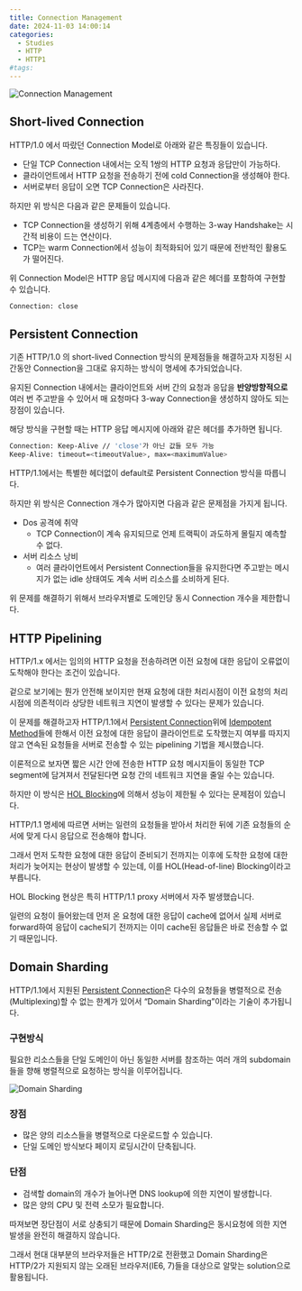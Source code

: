 ```yaml
---
title: Connection Management
date: 2024-11-03 14:00:14
categories:
  - Studies
  - HTTP
  - HTTP1
#tags:
---
```


![Connection Management](/images/connection_management.png)

## Short-lived Connection

HTTP/1.0 에서 따랐던 Connection Model로 아래와 같은 특징들이 있습니다.

- 단일 TCP Connection 내에서는 오직 1쌍의 HTTP 요청과 응답만이 가능하다.
- 클라이언트에서 HTTP 요청을 전송하기 전에 cold Connection을 생성해야 한다.
- 서버로부터 응답이 오면 TCP Connection은 사라진다.

하지만 위 방식은 다음과 같은 문제들이 있습니다.

- TCP Connection을 생성하기 위해 4계층에서 수행하는 3-way Handshake는 시간적 비용이 드는 연산이다.
- TCP는 warm Connection에서 성능이 최적화되어 있기 때문에 전반적인 활용도가 떨어진다.

위 Connection Model은 HTTP 응답 메시지에 다음과 같은 헤더를 포함하여 구현할 수 있습니다.

```bash
Connection: close
```

## Persistent Connection

기존 HTTP/1.0 의 short-lived Connection 방식의 문제점들을 해결하고자 지정된 시간동안 Connection을 그대로 유지하는 방식이 명세에 추가되었습니다.

유지된 Connection 내에서는 클라이언트와 서버 간의 요청과 응답을 **반양방향적으로** 여러 번 주고받을 수 있어서 매 요청마다 3-way Connection을 생성하지 않아도 되는 장점이 있습니다.

해당 방식을 구현할 때는 HTTP 응답 메시지에 아래와 같은 헤더를 추가하면 됩니다.

```bash
Connection: Keep-Alive // 'close'가 아닌 값들 모두 가능
Keep-Alive: timeout=<timeoutValue>, max=<maximumValue>
```

HTTP/1.1에서는 특별한 헤더없이 default로 Persistent Connection 방식을 따릅니다.

하지만 위 방식은 Connection 개수가 많아지면 다음과 같은 문제점을 가지게 됩니다.

- Dos 공격에 취약
    - TCP Connection이 계속 유지되므로 언제 트랙픽이 과도하게 몰릴지 예측할 수 없다.
- 서버 리소스 낭비
    - 여러 클라이언트에서 Persistent Connection들을 유지한다면 주고받는 메시지가 없는 idle 상태여도 계속 서버 리소스를 소비하게 된다.

위 문제를 해결하기 위해서 브라우저별로 도메인당 동시 Connection 개수을 제한합니다.

## HTTP Pipelining

HTTP/1.x 에서는 임의의 HTTP 요청을 전송하려면 이전 요청에 대한 응답이 오류없이 도착해야 한다는 조건이 있습니다.

겉으로 보기에는 뭔가 안전해 보이지만 현재 요청에 대한 처리시점이 이전 요청의 처리시점에 의존적이라 상당한 네트워크 지연이 발생할 수 있다는 문제가 있습니다.

이 문제를 해결하고자 HTTP/1.1에서 [Persistent Connection](#persistent-connection)위에 [Idempotent Method](../methods#idempotent)들에 한해서 이전 요청에 대한 응답이 클라이언트로 도착했는지 여부를 따지지 않고 연속된 요청들을 서버로 전송할 수 있는 pipelining 기법을 제시했습니다.

이론적으로 보자면 짧은 시간 안에 전송한 HTTP 요청 메시지들이 동일한 TCP segment에 담겨져서 전달된다면 요청 간의 네트워크 지연을 줄일 수는 있습니다.

하지만 이 방식은 [HOL Blocking](https://en.wikipedia.org/wiki/Head-of-line_blocking)에 의해서 성능이 제한될 수 있다는 문제점이 있습니다.

HTTP/1.1 명세에 따르면 서버는 일련의 요청들을 받아서 처리한 뒤에 기존 요청들의 순서에 맞게 다시 응답으로 전송해야 합니다.

그래서 먼저 도착한 요청에 대한 응답이 준비되기 전까지는 이후에 도착한 요청에 대한 처리가 늦어지는 현상이 발생할 수 있는데, 이를 HOL(Head-of-line) Blocking이라고 부릅니다.

HOL Blocking 현상은 특히 HTTP/1.1 proxy 서버에서 자주 발생했습니다.

일련의 요청이 들어왔는데 먼저 온 요청에 대한 응답이 cache에 없어서 실제 서버로 forward하여 응답이 cache되기 전까지는 이미 cache된 응답들은 바로 전송할 수 없기 때문입니다.


## Domain Sharding

HTTP/1.1에서 지원된 [Persistent Connection](#persistent-connection)은 다수의 요청들을 병렬적으로 전송(Multiplexing)할 수 없는 한계가 있어서 “Domain Sharding”이라는 기술이 추가됩니다.

### 구현방식

필요한 리소스들을 단일 도메인이 아닌 동일한 서버를 참조하는 여러 개의 subdomain들을 향해 병렬적으로 요청하는 방식을 이루어집니다.

![Domain Sharding](/images/domain_sharding.png)

### 장점

- 많은 양의 리소스들을 병렬적으로 다운로드할 수 있습니다.
- 단일 도메인 방식보다 페이지 로딩시간이 단축됩니다.

### 단점

- 검색할 domain의 개수가 늘어나면 DNS lookup에 의한 지연이 발생합니다.
- 많은 양의 CPU 및 전력 소모가 필요합니다.

따져보면 장단점이 서로 상충되기 때문에 Domain Sharding은 동시요청에 의한 지연발생을 완전히 해결하지 않습니다.

그래서 현대 대부분의 브라우저들은 HTTP/2로 전환했고 Domain Sharding은 HTTP/2가 지원되지 않는 오래된 브라우저(IE6, 7)들을 대상으로 알맞는 solution으로 활용됩니다.
